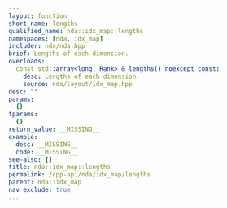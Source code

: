 ```yaml
---
layout: function
short_name: lengths
qualified_name: nda::idx_map::lengths
namespaces: [nda, idx_map]
includer: nda/nda.hpp
brief: Lengths of each dimension.
overloads:
  const std::array<long, Rank> & lengths() noexcept const:
    desc: Lengths of each dimension.
    source: nda/layout/idx_map.hpp
desc: ""
params:
  {}
tparams:
  {}
return_value: __MISSING__
example:
  desc: __MISSING__
  code: __MISSING__
see-also: []
title: nda::idx_map::lengths
permalink: /cpp-api/nda/idx_map/lengths
parent: nda::idx_map
nav_exclude: true
...
```


